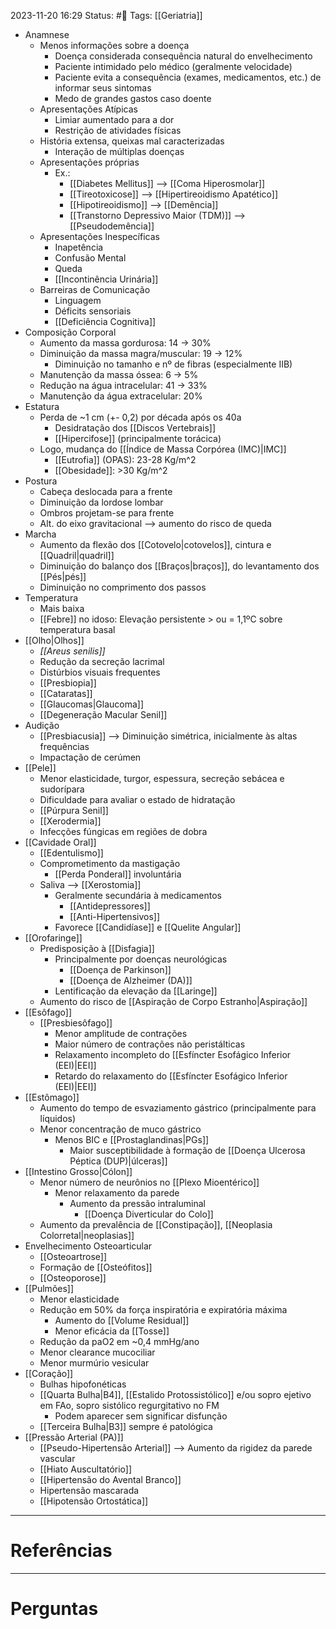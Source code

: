 2023-11-20 16:29
Status: #🌱 
Tags: [[Geriatria]]
<br/>
- Anamnese
	- Menos informações sobre a doença
		- Doença considerada consequência natural do envelhecimento
		- Paciente intimidado pelo médico (geralmente velocidade)
		- Paciente evita a consequência (exames, medicamentos, etc.) de informar seus sintomas
		- Medo de grandes gastos caso doente
	- Apresentações Atípicas
		- Limiar aumentado para a dor
		- Restrição de atividades físicas
	- História extensa, queixas mal caracterizadas
		- Interação de múltiplas doenças
	- Apresentações próprias
		- Ex.:
			- [[Diabetes Mellitus]] --> [[Coma Hiperosmolar]]
			- [[Tireotoxicose]] --> [[Hipertireoidismo Apatético]]
			- [[Hipotireoidismo]] --> [[Demência]]
			- [[Transtorno Depressivo Maior (TDM)]] --> [[Pseudodemência]]
	- Apresentações Inespecíficas
		- Inapetência
		- Confusão Mental
		- Queda
		- [[Incontinência Urinária]]
	- Barreiras de Comunicação
		- Linguagem
		- Déficits sensoriais
		- [[Deficiência Cognitiva]]
- Composição Corporal
	- Aumento da massa gordurosa: 14 -> 30%
	- Diminuição da massa magra/muscular: 19 -> 12%
		- Diminuição no tamanho e nº de fibras (especialmente IIB)
	- Manutenção da massa óssea: 6 -> 5%
	- Redução na água intracelular: 41 -> 33%
	- Manutenção da água extracelular: 20%
- Estatura
	- Perda de ~1 cm (+- 0,2) por década após os 40a
		- Desidratação dos [[Discos Vertebrais]]
		- [[Hipercifose]] (principalmente torácica)
	- Logo, mudança do [[Índice de Massa Corpórea (IMC)|IMC]]
		- [[Eutrofia]] (OPAS): 23-28 Kg/m^2
		- [[Obesidade]]: >30 Kg/m^2
- Postura
	- Cabeça deslocada para a frente
	- Diminuição da lordose lombar
	- Ombros projetam-se para frente
	- Alt. do eixo gravitacional --> aumento do risco de queda
- Marcha
	- Aumento da flexão dos [[Cotovelo|cotovelos]], cintura e [[Quadril|quadril]]
	- Diminuição do balanço dos [[Braços|braços]], do levantamento dos [[Pés|pés]]
	- Diminuição no comprimento dos passos
- Temperatura
	- Mais baixa
	- [[Febre]] no idoso: Elevação persistente > ou = 1,1ºC sobre temperatura basal
- [[Olho|Olhos]]
	- _[[Areus senilis]]_
	- Redução da secreção lacrimal
	- Distúrbios visuais frequentes
	- [[Presbiopia]]
	- [[Cataratas]]
	- [[Glaucomas|Glaucoma]]
	- [[Degeneração Macular Senil]]
- Audição
	- [[Presbiacusia]] --> Diminuição simétrica, inicialmente às altas frequências
	- Impactação de cerúmen
- [[Pele]]
	- Menor elasticidade, turgor, espessura, secreção sebácea e sudorípara
	- Dificuldade para avaliar o estado de hidratação
	- [[Púrpura Senil]]
	- [[Xerodermia]]
	- Infecções fúngicas em regiões de dobra
- [[Cavidade Oral]]
	- [[Edentulismo]]
	- Comprometimento da mastigação
		- [[Perda Ponderal]] involuntária
	- Saliva --> [[Xerostomia]]
		- Geralmente secundária à medicamentos
			- [[Antidepressores]]
			- [[Anti-Hipertensivos]]
		- Favorece [[Candidíase]] e [[Quelite Angular]]
- [[Orofaringe]]
	- Predisposição à [[Disfagia]]
		- Principalmente por doenças neurológicas
			- [[Doença de Parkinson]]
			- [[Doença de Alzheimer (DA)]]
		- Lentificação da elevação da [[Laringe]]
	- Aumento do risco de [[Aspiração de Corpo Estranho|Aspiração]]
- [[Esôfago]]
	- [[Presbiesôfago]]
		- Menor amplitude de contrações
		- Maior número de contrações não peristálticas
		- Relaxamento incompleto do [[Esfíncter Esofágico Inferior (EEI)|EEI]]
		- Retardo do relaxamento do [[Esfíncter Esofágico Inferior (EEI)|EEI]]
- [[Estômago]]
	- Aumento do tempo de esvaziamento gástrico (principalmente para líquidos)
	- Menor concentração de muco gástrico
		- Menos BIC e [[Prostaglandinas|PGs]]
			- Maior susceptibilidade à formação de [[Doença Ulcerosa Péptica (DUP)|úlceras]]
- [[Intestino Grosso|Cólon]]
	- Menor número de neurônios no [[Plexo Mioentérico]]
		- Menor relaxamento da parede
			- Aumento da pressão intraluminal
				- [[Doença Diverticular do Colo]]
	- Aumento da prevalência de [[Constipação]], [[Neoplasia Colorretal|neoplasias]]
- Envelhecimento Osteoarticular
	- [[Osteoartrose]]
	- Formação de [[Osteófitos]]
	- [[Osteoporose]]
- [[Pulmões]]
	- Menor elasticidade
	- Redução em 50% da força inspiratória e expiratória máxima
		- Aumento do [[Volume Residual]]
		- Menor eficácia da [[Tosse]]
	- Redução da paO2 em ~0,4 mmHg/ano
	- Menor clearance mucociliar
	- Menor murmúrio vesicular
- [[Coração]]
	- Bulhas hipofonéticas
	- [[Quarta Bulha|B4]], [[Estalido Protossistólico]] e/ou sopro ejetivo em FAo, sopro sistólico regurgitativo no FM
		- Podem aparecer sem significar disfunção
	- [[Terceira Bulha|B3]] sempre é patológica
- [[Pressão Arterial (PA)]]
	- [[Pseudo-Hipertensão Arterial]] --> Aumento da rigidez da parede vascular
	- [[Hiato Auscultatório]]
	- [[Hipertensão do Avental Branco]]
	- Hipertensão mascarada
	- [[Hipotensão Ortostática]]
____
# Referências
---
# Perguntas

